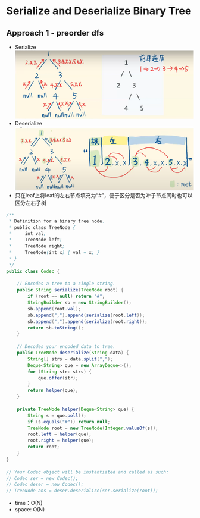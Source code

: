 # Serialize and Deserialize Binary Tree

## Approach 1 - preorder dfs
- Serialize
![alt text](image-58.png)
- Deserialize
![alt text](image-59.png)
- 只在leaf上将leaf的左右节点填充为“#”，便于区分是否为叶子节点同时也可以区分左右子树

```java
/**
 * Definition for a binary tree node.
 * public class TreeNode {
 *     int val;
 *     TreeNode left;
 *     TreeNode right;
 *     TreeNode(int x) { val = x; }
 * }
 */
public class Codec {

    // Encodes a tree to a single string.
    public String serialize(TreeNode root) {
        if (root == null) return "#";
        StringBuilder sb = new StringBuilder();
        sb.append(root.val);
        sb.append(",").append(serialize(root.left)); 
        sb.append(",").append(serialize(root.right));
        return sb.toString();
    }

    // Decodes your encoded data to tree.
    public TreeNode deserialize(String data) {
        String[] strs = data.split(",");
        Deque<String> que = new ArrayDeque<>();
        for (String str: strs) {
            que.offer(str);
        }
        return helper(que);
    }

    private TreeNode helper(Deque<String> que) {
        String s = que.poll();
        if (s.equals("#")) return null;
        TreeNode root = new TreeNode(Integer.valueOf(s));
        root.left = helper(que);
        root.right = helper(que);
        return root;
    } 
}

// Your Codec object will be instantiated and called as such:
// Codec ser = new Codec();
// Codec deser = new Codec();
// TreeNode ans = deser.deserialize(ser.serialize(root));

```
- time：O(N)
- space: O(N)